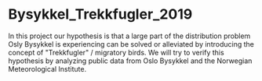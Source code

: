 # Bysykkel_Trekkfugler_2019
In this project our hypothesis is that a large part of the distribution problem Osly Bysykkel is experiencing can be solved or alleviated by introducing the concept of "Trekkfugler" / migratory birds. We will try to verify this hypothesis by analyzing public data from Oslo Bysykkel and the Norwegian Meteorological Institute.
